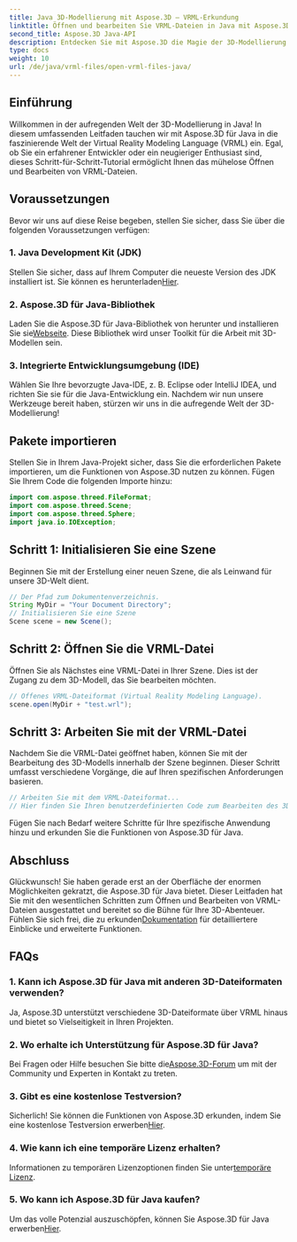 ```yaml
---
title: Java 3D-Modellierung mit Aspose.3D – VRML-Erkundung
linktitle: Öffnen und bearbeiten Sie VRML-Dateien in Java mit Aspose.3D
second_title: Aspose.3D Java-API
description: Entdecken Sie mit Aspose.3D die Magie der 3D-Modellierung in Java. Öffnen und bearbeiten Sie VRML-Dateien nahtlos. Tauchen Sie ein in eine Welt der grenzenlosen Möglichkeiten!
type: docs
weight: 10
url: /de/java/vrml-files/open-vrml-files-java/
---
```

## Einführung
Willkommen in der aufregenden Welt der 3D-Modellierung in Java! In diesem umfassenden Leitfaden tauchen wir mit Aspose.3D für Java in die faszinierende Welt der Virtual Reality Modeling Language (VRML) ein. Egal, ob Sie ein erfahrener Entwickler oder ein neugieriger Enthusiast sind, dieses Schritt-für-Schritt-Tutorial ermöglicht Ihnen das mühelose Öffnen und Bearbeiten von VRML-Dateien.
## Voraussetzungen
Bevor wir uns auf diese Reise begeben, stellen Sie sicher, dass Sie über die folgenden Voraussetzungen verfügen:
### 1. Java Development Kit (JDK)
 Stellen Sie sicher, dass auf Ihrem Computer die neueste Version des JDK installiert ist. Sie können es herunterladen[Hier](https://www.oracle.com/java/technologies/javase-downloads.html).
### 2. Aspose.3D für Java-Bibliothek
Laden Sie die Aspose.3D für Java-Bibliothek von herunter und installieren Sie sie[Webseite](https://releases.aspose.com/3d/java/). Diese Bibliothek wird unser Toolkit für die Arbeit mit 3D-Modellen sein.
### 3. Integrierte Entwicklungsumgebung (IDE)
Wählen Sie Ihre bevorzugte Java-IDE, z. B. Eclipse oder IntelliJ IDEA, und richten Sie sie für die Java-Entwicklung ein.
Nachdem wir nun unsere Werkzeuge bereit haben, stürzen wir uns in die aufregende Welt der 3D-Modellierung!
## Pakete importieren
Stellen Sie in Ihrem Java-Projekt sicher, dass Sie die erforderlichen Pakete importieren, um die Funktionen von Aspose.3D nutzen zu können. Fügen Sie Ihrem Code die folgenden Importe hinzu:
```java
import com.aspose.threed.FileFormat;
import com.aspose.threed.Scene;
import com.aspose.threed.Sphere;
import java.io.IOException;
```
## Schritt 1: Initialisieren Sie eine Szene
Beginnen Sie mit der Erstellung einer neuen Szene, die als Leinwand für unsere 3D-Welt dient.
```java
// Der Pfad zum Dokumentenverzeichnis.
String MyDir = "Your Document Directory";
// Initialisieren Sie eine Szene
Scene scene = new Scene();
```
## Schritt 2: Öffnen Sie die VRML-Datei
Öffnen Sie als Nächstes eine VRML-Datei in Ihrer Szene. Dies ist der Zugang zu dem 3D-Modell, das Sie bearbeiten möchten.
```java
// Offenes VRML-Dateiformat (Virtual Reality Modeling Language).
scene.open(MyDir + "test.wrl");
```
## Schritt 3: Arbeiten Sie mit der VRML-Datei
Nachdem Sie die VRML-Datei geöffnet haben, können Sie mit der Bearbeitung des 3D-Modells innerhalb der Szene beginnen. Dieser Schritt umfasst verschiedene Vorgänge, die auf Ihren spezifischen Anforderungen basieren.
```java
// Arbeiten Sie mit dem VRML-Dateiformat...
// Hier finden Sie Ihren benutzerdefinierten Code zum Bearbeiten des 3D-Modells
```
Fügen Sie nach Bedarf weitere Schritte für Ihre spezifische Anwendung hinzu und erkunden Sie die Funktionen von Aspose.3D für Java.
## Abschluss
Glückwunsch! Sie haben gerade erst an der Oberfläche der enormen Möglichkeiten gekratzt, die Aspose.3D für Java bietet. Dieser Leitfaden hat Sie mit den wesentlichen Schritten zum Öffnen und Bearbeiten von VRML-Dateien ausgestattet und bereitet so die Bühne für Ihre 3D-Abenteuer.
 Fühlen Sie sich frei, die zu erkunden[Dokumentation](https://reference.aspose.com/3d/java/) für detailliertere Einblicke und erweiterte Funktionen.
## FAQs
### 1. Kann ich Aspose.3D für Java mit anderen 3D-Dateiformaten verwenden?
Ja, Aspose.3D unterstützt verschiedene 3D-Dateiformate über VRML hinaus und bietet so Vielseitigkeit in Ihren Projekten.
### 2. Wo erhalte ich Unterstützung für Aspose.3D für Java?
 Bei Fragen oder Hilfe besuchen Sie bitte die[Aspose.3D-Forum](https://forum.aspose.com/c/3d/18) um mit der Community und Experten in Kontakt zu treten.
### 3. Gibt es eine kostenlose Testversion?
 Sicherlich! Sie können die Funktionen von Aspose.3D erkunden, indem Sie eine kostenlose Testversion erwerben[Hier](https://releases.aspose.com/).
### 4. Wie kann ich eine temporäre Lizenz erhalten?
 Informationen zu temporären Lizenzoptionen finden Sie unter[temporäre Lizenz](https://purchase.aspose.com/temporary-license/).
### 5. Wo kann ich Aspose.3D für Java kaufen?
 Um das volle Potenzial auszuschöpfen, können Sie Aspose.3D für Java erwerben[Hier](https://purchase.aspose.com/buy).
